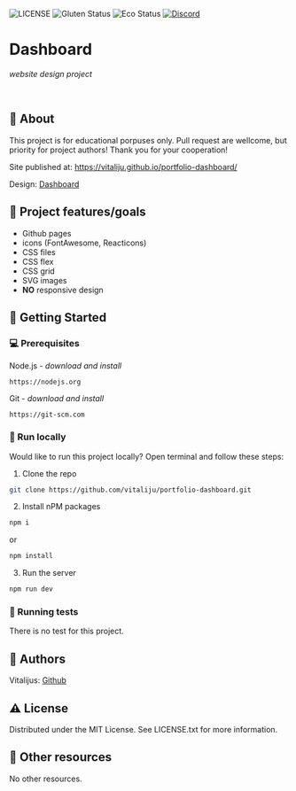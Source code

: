 ![LICENSE](https://img.shields.io/badge/license-MIT-blue.svg?style=flat-square)
![Gluten Status](https://img.shields.io/badge/Gluten-Free-green.svg)
![Eco Status](https://img.shields.io/badge/ECO-Friendly-green.svg)
[![Discord](https://discord.com/api/guilds/571393319201144843/widget.png)](https://discord.gg/dRwW4rw)

# Dashboard

_website design project_

<br>

## 🌟 About

This project is for educational porpuses only. Pull request are wellcome, but priority for project authors! Thank you for your cooperation!

Site published at: https://vitaliju.github.io/portfolio-dashboard/

Design: [Dashboard](https://dribbble.com/shots/11101900-Pitch-Dashboard/attachments/2701195?mode=media)

## 🎯 Project features/goals

- Github pages
- icons (FontAwesome, Reacticons)
- CSS files
- CSS flex
- CSS grid
- SVG images
- **NO** responsive design

## 🧰 Getting Started

### 💻 Prerequisites

Node.js - _download and install_

```
https://nodejs.org
```

Git - _download and install_

```
https://git-scm.com
```

### 🏃 Run locally

Would like to run this project locally? Open terminal and follow these steps:

1. Clone the repo

```sh
git clone https://github.com/vitaliju/portfolio-dashboard.git
```

2. Install nPM packages

```sh
npm i
```

or

```sh
npm install
```

3. Run the server

```sh
npm run dev
```

### 🧪 Running tests

There is no test for this project.

## 🎅 Authors

Vitalijus: [Github](https://github.com/vitaliju)

## ⚠️ License

Distributed under the MIT License. See LICENSE.txt for more information.

## 🔗 Other resources

No other resources.
